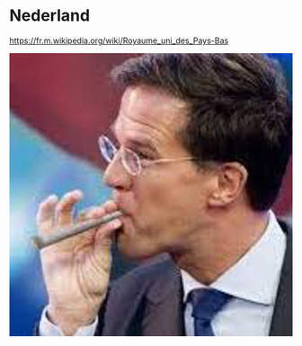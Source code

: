 
# Nederland
https://fr.m.wikipedia.org/wiki/Royaume_uni_des_Pays-Bas

![](https://github.com/nondejus/el-infierno-de-mazorra/blob/main/angel%20de%20la%20muerte/Royaume%20uni%20des%20pays%20bastille/Nederland/ArtBoard%20Image%20(7).jpg)

